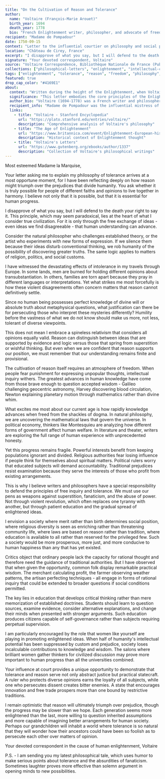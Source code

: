 ```yaml
---
title: "On the Cultivation of Reason and Tolerance"
author:
  name: "Voltaire (François-Marie Arouet)"
  birth_year: 1694
  death_year: 1778
  bio: "French Enlightenment writer, philosopher, and advocate of freedom of speech"
recipient: "Madame de Pompadour"
date: 1750-09-15
context: "Letter to the influential courtier on philosophy and social progress"
location: "Château de Cirey, France"
excerpt: "I disapprove of what you say, but I will defend to the death your right to say it. For it is only through the free exchange of ideas that human understanding can advance."
signature: "Your devoted correspondent, Voltaire"
source: "Voltaire Correspondence, Bibliothèque Nationale de France (Public Domain)"
collections: ["philosophical-letters", "enlightenment", "intellectual-correspondence"]
tags: ["enlightenment", "tolerance", "reason", "freedom", "philosophy", "progress"]
featured: true
drop_cap_color: "#4169E1"
about:
  context: "Written during the height of the Enlightenment, when Voltaire was developing his philosophy of tolerance and rational inquiry. This reflects his belief that reason and free discussion could improve human society."
  significance: "This letter embodies the core principles of the Enlightenment - the power of reason, the importance of tolerance, and the belief in human progress through education and free inquiry."
  author_bio: "Voltaire (1694-1778) was a French writer and philosopher whose advocacy for freedom of speech, religion, and civil liberties epitomized the Age of Enlightenment. His wit and criticism of the Catholic Church and French institutions made him both celebrated and controversial."
  recipient_info: "Madame de Pompadour was the influential mistress of King Louis XV and a patron of the arts and philosophy. She protected many Enlightenment thinkers and was known for her intelligence and cultural sophistication."
  links:
    - title: "Voltaire - Stanford Encyclopedia"
      url: "https://plato.stanford.edu/entries/voltaire/"
      description: "Comprehensive analysis of Voltaire's philosophy"
    - title: "The Age of Enlightenment"
      url: "https://www.britannica.com/event/Enlightenment-European-history"
      description: "Historical context of Enlightenment thought"
    - title: "Voltaire's Letters"
      url: "https://www.gutenberg.org/ebooks/author/1337"
      description: "Collection of Voltaire's philosophical writings"
---
```


Most esteemed Madame la Marquise,

Your letter asking me to explain my philosophy of tolerance arrives at a most opportune moment, for I have been reflecting deeply on how reason might triumph over the prejudices that divide humanity. You ask whether it is truly possible for people of different faiths and opinions to live together in harmony. I believe not only that it is possible, but that it is essential for human progress.

I disapprove of what you say, but I will defend to the death your right to say it. This principle, which may seem paradoxical, lies at the heart of what I consider true civilization. For it is only through the free exchange of ideas - even ideas we find disagreeable - that human understanding can advance.

Consider the natural philosopher who challenges established theory, or the artist who experiments with new forms of expression. If we silence them because their ideas disturb conventional thinking, we rob humanity of the possibility of discovering greater truths. The same logic applies to matters of religion, politics, and social customs.

I have witnessed the devastating effects of intolerance in my travels through Europe. In some lands, men are burned for holding different opinions about transubstantiation. In others, families are torn apart because they pray in different languages or interpretations. Yet what strikes me most forcefully is how these violent disagreements often concern matters that reason cannot definitively settle.

Since no human being possesses perfect knowledge of divine will or absolute truth about metaphysical questions, what justification can there be for persecuting those who interpret these mysteries differently? Humility before the vastness of what we do not know should make us more, not less, tolerant of diverse viewpoints.

This does not mean I embrace a spineless relativism that considers all opinions equally valid. Reason can distinguish between ideas that are supported by evidence and logic versus those that spring from superstition or wishful thinking. But even when we are confident that reason supports our position, we must remember that our understanding remains finite and provisional.

The cultivation of reason itself requires an atmosphere of freedom. When people fear punishment for expressing unpopular thoughts, intellectual inquiry withers. The greatest advances in human knowledge have come from those brave enough to question accepted wisdom - Galileo challenging geocentric astronomy, Harvey discovering blood circulation, Newton explaining planetary motion through mathematics rather than divine whim.

What excites me most about our current age is how rapidly knowledge advances when freed from the shackles of dogma. In natural philosophy, we are uncovering the mathematical laws that govern the universe. In political economy, thinkers like Montesquieu are analyzing how different forms of government affect human welfare. In literature and theater, writers are exploring the full range of human experience with unprecedented honesty.

Yet this progress remains fragile. Powerful interests benefit from keeping populations ignorant and divided. Religious authorities fear losing influence if people think for themselves about spiritual matters. Political rulers worry that educated subjects will demand accountability. Traditional prejudices resist examination because they serve the interests of those who profit from existing arrangements.

This is why I believe writers and philosophers have a special responsibility to defend the principles of free inquiry and tolerance. We must use our pens as weapons against superstition, fanaticism, and the abuse of power. Not through violent revolution, which often replaces one tyranny with another, but through patient education and the gradual spread of enlightened ideas.

I envision a society where merit rather than birth determines social position, where religious diversity is seen as enriching rather than threatening community life, where laws are based on reason rather than tradition, where education is available to all rather than reserved for the privileged few. Such a society would be more prosperous, more just, and more conducive to human happiness than any that has yet existed.

Critics object that ordinary people lack the capacity for rational thought and therefore need the guidance of traditional authorities. But I have observed that when given the opportunity, common folk display remarkable practical wisdom. The merchant calculating profit, the farmer observing weather patterns, the artisan perfecting techniques - all engage in forms of rational inquiry that could be extended to broader questions if social conditions permitted.

The key lies in education that develops critical thinking rather than mere memorization of established doctrines. Students should learn to question sources, examine evidence, consider alternative explanations, and change their minds when presented with stronger arguments. Such education produces citizens capable of self-governance rather than subjects requiring perpetual supervision.

I am particularly encouraged by the role that women like yourself are playing in promoting enlightened ideas. When half of humanity's intellectual potential has been suppressed by custom and prejudice, society loses incalculable contributions to knowledge and wisdom. The salons where brilliant women gather thinkers for civilized discussion may prove more important to human progress than all the universities combined.

Your influence at court provides a unique opportunity to demonstrate that tolerance and reason serve not only abstract justice but practical statecraft. A ruler who protects diverse opinions earns the loyalty of all subjects, while one who persecutes dissent creates bitter enemies. A state that encourages innovation and free trade prospers more than one bound by restrictive traditions.

I remain optimistic that reason will ultimately triumph over prejudice, though the progress may be slower than we hope. Each generation seems more enlightened than the last, more willing to question inherited assumptions and more capable of imagining better arrangements for human society. Perhaps our grandchildren will inhabit a world where tolerance is so natural that they will wonder how their ancestors could have been so foolish as to persecute each other over matters of opinion.

Your devoted correspondent in the cause of human enlightenment,
Voltaire

P.S. - I am sending you my latest philosophical tale, which uses humor to make serious points about tolerance and the absurdities of fanaticism. Sometimes laughter proves more effective than solemn argument in opening minds to new possibilities.